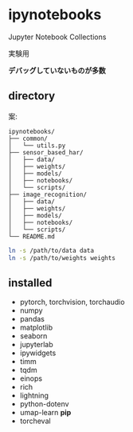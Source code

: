 # ipynotebooks
Jupyter Notebook Collections

実験用

**デバッグしていないものが多数**

## directory

案:
```
ipynotebooks/
├── common/
│   └── utils.py
├── sensor_based_har/
│   ├── data/
│   ├── weights/
│   ├── models/
│   ├── notebooks/
│   └── scripts/
├── image_recognition/
│   ├── data/
│   ├── weights/
│   ├── models/
│   ├── notebooks/
│   └── scripts/
└── README.md
```

```bash
ln -s /path/to/data data
ln -s /path/to/weights weights
```

## installed

- pytorch, torchvision, torchaudio
- numpy
- pandas
- matplotlib
- seaborn
- jupyterlab
- ipywidgets
- timm
- tqdm
- einops
- rich
- lightning
- python-dotenv
- umap-learn
**pip**
- torcheval
